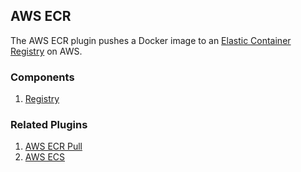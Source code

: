 ## AWS ECR

The AWS ECR plugin pushes a Docker image to an [Elastic Container Registry](https://aws.amazon.com/ecr/getting-started/)
on AWS.

### Components

1. [Registry](/waypoint/integrations/hashicorp/aws-ecr/latest/components/registry/aws-ecr-registry)

### Related Plugins

1. [AWS ECR Pull](/waypoint/integrations/hashicorp/aws-ecr-pull)
2. [AWS ECS](/waypoint/integrations/hashicorp/aws-ecs)
